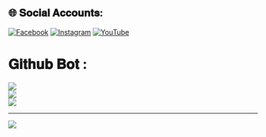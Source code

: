 
## 🌐 𝐒𝐨𝐜𝐢𝐚𝐥 𝐀𝐜𝐜𝐨𝐮𝐧𝐭𝐬:
[![Facebook](https://img.shields.io/badge/Facebook-%231877F2.svg?logo=Facebook&logoColor=white)](https://facebook.com/your.anon.one.x) [![Instagram](https://img.shields.io/badge/Instagram-%23E4405F.svg?logo=Instagram&logoColor=white)](https://instagram.com/your_anon_one) [![YouTube](https://img.shields.io/badge/YouTube-%23FF0000.svg?logo=YouTube&logoColor=white)](https://youtube.com/@H4x9) 
# 𝐆𝐢𝐭𝐡𝐮𝐛 𝐁𝐨𝐭 :
![](https://github-readme-stats.vercel.app/api?username=h4x3r1&theme=dark&hide_border=false&include_all_commits=false&count_private=false)<br/>
![](https://github-readme-streak-stats.herokuapp.com/?user=h4x3r1&theme=dark&hide_border=false)<br/>
![](https://github-readme-stats.vercel.app/api/top-langs/?username=h4x3r1&theme=dark&hide_border=false&include_all_commits=false&count_private=false&layout=compact)

---
[![](https://visitcount.itsvg.in/api?id=h4x3r1&icon=0&color=0)](https://visitcount.itsvg.in)

